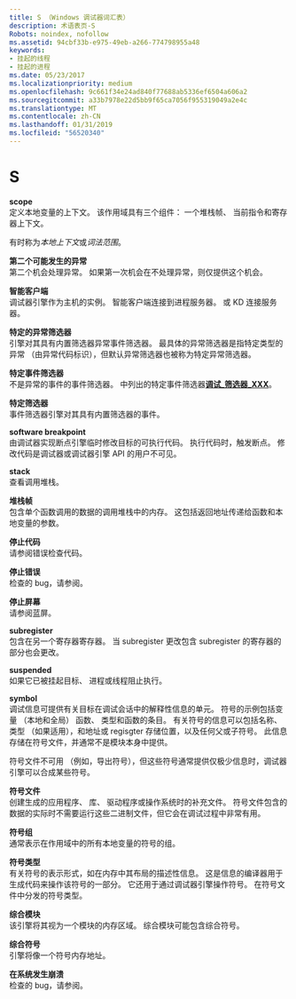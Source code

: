 ```yaml
---
title: S （Windows 调试器词汇表）
description: 术语表页-S
Robots: noindex, nofollow
ms.assetid: 94cbf33b-e975-49eb-a266-774798955a48
keywords:
- 挂起的线程
- 挂起的进程
ms.date: 05/23/2017
ms.localizationpriority: medium
ms.openlocfilehash: 9c661f34e24ad840f77688ab5336ef6504a606a2
ms.sourcegitcommit: a33b7978e22d5bb9f65ca7056f955319049a2e4c
ms.translationtype: MT
ms.contentlocale: zh-CN
ms.lasthandoff: 01/31/2019
ms.locfileid: "56520340"
---
```

# <a name="s"></a>S


<span id="scope"></span><span id="SCOPE"></span>**scope**  
定义本地变量的上下文。 该作用域具有三个组件： 一个堆栈帧、 当前指令和寄存器上下文。

有时称为*本地上下文*或*词法范围*。

<span id="second_chance_exception"></span><span id="SECOND_CHANCE_EXCEPTION"></span>**第二个可能发生的异常**  
第二个机会处理异常。 如果第一次机会在不处理异常，则仅提供这个机会。

<span id="smart_client"></span><span id="SMART_CLIENT"></span>**智能客户端**  
调试器引擎作为主机的实例。 智能客户端连接到进程服务器。 或 KD 连接服务器。

<span id="specific_exception_filter"></span><span id="SPECIFIC_EXCEPTION_FILTER"></span>**特定的异常筛选器**  
引擎对其具有内置筛选器异常事件筛选器。 最具体的异常筛选器是指特定类型的异常 （由异常代码标识），但默认异常筛选器也被称为特定异常筛选器。

<span id="specific_event_filter"></span><span id="SPECIFIC_EVENT_FILTER"></span>**特定事件筛选器**  
不是异常的事件的事件筛选器。 中列出的特定事件筛选器[**调试\_筛选器\_XXX**](https://msdn.microsoft.com/library/windows/hardware/ff541490)。

<span id="specific_filter"></span><span id="SPECIFIC_FILTER"></span>**特定筛选器**  
事件筛选器引擎对其具有内置筛选器的事件。

<span id="software_breakpoint"></span><span id="SOFTWARE_BREAKPOINT"></span>**software breakpoint**  
由调试器实现断点引擎临时修改目标的可执行代码。 执行代码时，触发断点。 修改代码是调试器或调试器引擎 API 的用户不可见。

<span id="stack"></span><span id="STACK"></span>**stack**  
查看调用堆栈。

<span id="stack_frame"></span><span id="STACK_FRAME"></span>**堆栈帧**  
包含单个函数调用的数据的调用堆栈中的内存。 这包括返回地址传递给函数和本地变量的参数。

<span id="stop_code"></span><span id="STOP_CODE"></span>**停止代码**  
请参阅错误检查代码。

<span id="stop_error"></span><span id="STOP_ERROR"></span>**停止错误**  
检查的 bug，请参阅。

<span id="stop_screen"></span><span id="STOP_SCREEN"></span>**停止屏幕**  
请参阅蓝屏。

<span id="subregister"></span><span id="SUBREGISTER"></span>**subregister**  
包含在另一个寄存器寄存器。 当 subregister 更改包含 subregister 的寄存器的部分也会更改。

<span id="suspended"></span><span id="SUSPENDED"></span>**suspended**  
如果它已被挂起目标、 进程或线程阻止执行。

<span id="symbol"></span><span id="SYMBOL"></span>**symbol**  
调试信息可提供有关目标在调试会话中的解释性信息的单元。 符号的示例包括变量 （本地和全局） 函数、 类型和函数的条目。 有关符号的信息可以包括名称、 类型 （如果适用），和地址或 regisgter 存储位置，以及任何父或子符号。 此信息存储在符号文件，并通常不是模块本身中提供。

符号文件不可用 （例如，导出符号），但这些符号通常提供仅极少信息时，调试器引擎可以合成某些符号。

<span id="symbol_file"></span><span id="SYMBOL_FILE"></span>**符号文件**  
创建生成的应用程序、 库、 驱动程序或操作系统时的补充文件。 符号文件包含的数据的实际时不需要运行这些二进制文件，但它会在调试过程中非常有用。

<span id="symbol_group"></span><span id="SYMBOL_GROUP"></span>**符号组**  
通常表示在作用域中的所有本地变量的符号的组。

<span id="symbol_type"></span><span id="SYMBOL_TYPE"></span>**符号类型**  
有关符号的表示形式，如在内存中其布局的描述性信息。 这是信息的编译器用于生成代码来操作该符号的一部分。 它还用于通过调试器引擎操作符号。 在符号文件中分发的符号类型。

<span id="synthetic_module"></span><span id="SYNTHETIC_MODULE"></span>**综合模块**  
该引擎将其视为一个模块的内存区域。 综合模块可能包含综合符号。

<span id="synthetic_symbol"></span><span id="SYNTHETIC_SYMBOL"></span>**综合符号**  
引擎将像一个符号内存地址。

<span id="system_crash"></span><span id="SYSTEM_CRASH"></span>**在系统发生崩溃**  
检查的 bug，请参阅。

 

 





